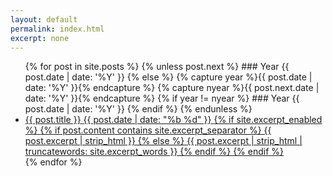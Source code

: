 ```yaml
---
layout: default
permalink: index.html
excerpt: none
---
```


<ul class="post-list">
<div class="index" markdown="1">
{% for post in site.posts %}
	{% unless post.next %}
### Year {{ post.date | date: '%Y' }}
	{% else %}
		{% capture year %}{{ post.date | date: '%Y' }}{% endcapture %}
		{% capture nyear %}{{ post.next.date | date: '%Y' }}{% endcapture %}
		{% if year != nyear %}
### Year {{ post.date | date: '%Y' }}
		{% endif %}
	{% endunless %}
<div markdown="0">
<li>
<a href="{{ post.url | prepend: site.baseurl }}.html">
<span class="post-list-metadata">
<span class="post-list-title">{{ post.title }}</span>           
<span class="post-list-date">{{ post.date | date: "%b %d" }}</span>
<span class="post-list-div"></span>
            {% if site.excerpt_enabled %}
<span class="post-list-excerpt">
                {% if post.content contains site.excerpt_separator %}
                    {{ post.excerpt | strip_html }}
                {% else %}
                    {{ post.excerpt | strip_html | truncatewords: site.excerpt_words }}
                {% endif %}
</span>
            {% endif %}
</span>
</a>
</li>
</div>
{% endfor %}
</div>
</ul>
